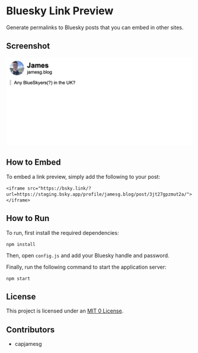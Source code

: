 # Bluesky Link Preview

Generate permalinks to Bluesky posts that you can embed in other sites.

## Screenshot

![Screenshot of a Bluesky post written by jamesg.blog](screenshot.png)

## How to Embed

To embed a link preview, simply add the following to your post:

```
<iframe src="https://bsky.link/?url=https://staging.bsky.app/profile/jamesg.blog/post/3jt27gpzmut2a/"></iframe>
```

## How to Run

To run, first install the required dependencies:

```
npm install
```

Then, open `config.js` and add your Bluesky handle and password.

Finally, run the following command to start the application server:

```
npm start
```

## License

This project is licensed under an [MIT 0 License](LICENSE).

## Contributors

- capjamesg